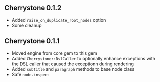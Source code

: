 ## Cherrystone 0.1.2

* Added `raise_on_duplicate_root_nodes` option
* Some cleanup

## Cherrystone 0.1.1

* Moved engine from core gem to this gem
* Added `Cherrystone::DslCaller` to optionally enhance exceptions with the DSL caller that caused the exceptionn during rendering
* Added `subtitle` and `paragraph` methods to base node class
* Safe `node.inspect`
